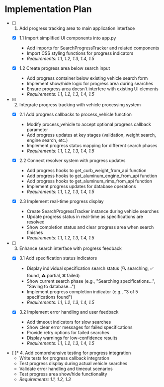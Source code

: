 # Implementation Plan

- [ ] 1. Add progress tracking area to main application interface





  - [x] 1.1 Import simplified UI components into app.py


    - Add imports for SearchProgressTracker and related components
    - Import CSS styling functions for progress indicators
    - _Requirements: 1.1, 1.2, 1.3, 1.4, 1.5_

  - [x] 1.2 Create progress area below search input


    - Add progress container below existing vehicle search form
    - Implement show/hide logic for progress area during searches
    - Ensure progress area doesn't interfere with existing UI elements
    - _Requirements: 1.1, 1.2, 1.3, 1.4, 1.5_

- [x] 2. Integrate progress tracking with vehicle processing system





  - [x] 2.1 Add progress callbacks to process_vehicle function


    - Modify process_vehicle to accept optional progress callback parameter
    - Add progress updates at key stages (validation, weight search, engine search, etc.)
    - Implement progress status mapping for different search phases
    - _Requirements: 1.1, 1.2, 1.3, 1.4, 1.5_

  - [x] 2.2 Connect resolver system with progress updates


    - Add progress hooks to get_curb_weight_from_api function
    - Add progress hooks to get_aluminum_engine_from_api function
    - Add progress hooks to get_aluminum_rims_from_api function
    - Implement progress updates for database operations
    - _Requirements: 1.1, 1.2, 1.3, 1.4, 1.5_

  - [x] 2.3 Implement real-time progress display


    - Create SearchProgressTracker instance during vehicle searches
    - Update progress status in real-time as specifications are resolved
    - Show completion status and clear progress area when search finishes
    - _Requirements: 1.1, 1.2, 1.3, 1.4, 1.5_

- [ ] 3. Enhance search interface with progress feedback





  - [x] 3.1 Add specification status indicators


    - Display individual specification search status (🔍 searching, ✅ found, ⚠️ partial, ❌ failed)
    - Show current search phase (e.g., "Searching specifications...", "Saving to database...")
    - Implement progress completion indicator (e.g., "3 of 5 specifications found")
    - _Requirements: 1.1, 1.2, 1.3, 1.4, 1.5_

  - [x] 3.2 Implement error handling and user feedback


    - Add timeout indicators for slow searches
    - Show clear error messages for failed specifications
    - Provide retry options for failed searches
    - Display warnings for low-confidence results
    - _Requirements: 1.1, 1.2, 1.3, 1.4, 1.5_

- [ ]* 4. Add comprehensive testing for progress integration
  - Write tests for progress callback integration
  - Test progress display during actual vehicle searches
  - Validate error handling and timeout scenarios
  - Test progress area show/hide functionality
  - _Requirements: 1.1, 1.2, 1.3_